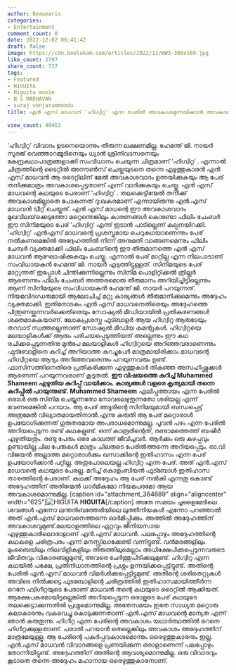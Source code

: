```yaml
---
author: Beaumaris
categories:
- Entertainment
comment_count: 0
date: 2022-12-02 06:41:42
draft: false
image: https://cdn.boolokam.com/articles/2022/12/WW3-300x169.jpg
like_count: 2797
share_count: 737
tags:
- Featured
- HIGUITA
- Higuita movie
- N S MADHAVAN
- suraj venjarammoodu
title: എൻ എസ് മാധവന് 'ഹിഗ്വിറ്റ' എന്ന പേരിൽ അവകാശമുന്നയിക്കാൻ അവകാശമില്ല, കാരണം ഇതാണ്
  ...
view_count: 40463
---
```


‘ഹിഗ്വിറ്റ’ വിവാദം ഉടനെയൊന്നും തീരുന്ന ലക്ഷണമില്ല. ഹേമന്ത് ജി. നായർ സൂരജ് വെഞ്ഞാറമ്മൂടിനെയും ധ്യാൻ ശ്രീനിവാസനെയും കേന്ദ്രകഥാപാത്രങ്ങളാക്കി സംവിധാനം ചെയുന്ന ചിത്രമാണ് ‘ഹിഗ്വിറ്റ’ . എന്നാൽ ചിത്രത്തിന്റെ ടൈറ്റിൽ അനൗൺസ് ചെയ്തയുടനെ തന്നെ എഴുത്തുകാരൻ എൻ എസ് മാധവൻ ആ ടൈറ്റിലിന് മേൽ അവകാശവാദം ഉന്നയിക്കുകയും ആ പേര് തനിക്കുമാത്രം അവകാശപ്പെട്ടതാണ് എന്ന് വാദിക്കുകയും ചെയ്തു. എൻ എസ് മാധവന്റെ കഥയുടെ പേരാണ് ‘ഹിഗ്വിറ്റ’ . തലക്കെട്ടിന്മേല്‍ തനിക്ക് അവകാശമില്ലാതെ പോകുന്നത് ദു:ഖകരമാണ് എന്നായിരുന്നു എന്‍.എസ് മാധവന്‍ ട്വീറ്റ് ചെയ്തത്. എൻ എസ് മാധന്റെ ഈ അവകാശവാദം മുഖവിലയ്‌ക്കെടുത്തോ മറ്റെന്തെങ്കിലും കാരണങ്ങൾ കൊണ്ടോ ഫിലിം ചേംബർ ഈ സിനിമയുടെ പേര് ‘ഹിഗ്വിറ്റ’ എന്ന് ഇടാൻ പാടില്ലെന്ന് കല്പനയിറക്കി. 'ഹിഗ്വിറ്റ' എന്‍എസ് മാധവന്റെ പ്രശസ്തമായ ചെറുകഥയാണെന്നും പേര് നല്‍കണമെങ്കില്‍ അദ്ദേഹത്തില്‍ നിന്ന് അനുമതി വാങ്ങണമെന്നും ഫിലിം ചേമ്പര്‍ വ്യക്തമാക്കി ഫിലിം ചേംബറിന്റെ ഈ തീരുമാനത്തെ എൻ എസ് മാധവൻ ആഘോഷിക്കുകയും ചെയ്തു. എന്നാൽ പേര് മാറ്റില്ല എന്ന നിലപാടാണ് സംവിധായകൻ ഹേമന്ത് ജി. നായർ എടുത്തിട്ടുള്ളത്. സിനിമയുടെ പേര് മാറ്റുന്നത് ഇപ്പോൾ ചിന്തിക്കുന്നില്ലെന്നും സിനിമ പൊളിറ്റിക്കല്‍ ത്രില്ലര്‍ ആണെന്നും ഫിലിം ചേംബർ അത്തരമൊരു തീരുമാനം അറിയിച്ചിട്ടില്ലെന്നും ആണ് സിനിമയുടെ സംവിധായകൻ ഹേമന്ത് ജി. നായർ പറയുന്നത്. നിയമവിദഗ്ധരുമായി ആലോചിച്ച് മറ്റു കാര്യങ്ങൾ തീരുമാനിക്കുമെന്നും അദ്ദേഹം വ്യക്തമാക്കി. ഇതിനോടകം എൻ എസ് മാധവനെതിരെയും അദ്ദേഹത്തെ പിന്തുണയ്ക്കുന്നവർക്കെതിരെയും സോഷ്യൽ മീഡിയായിൽ പ്രതികരണങ്ങൾ ശക്തമാകുകയാണ്. ലോകപ്രശസ്ത ഫുട്ബാളർ ആയ ഹിഗ്വിറ്റ ആരുടേയും തറവാട് സ്വത്തല്ലെന്നാണ് സോഷ്യൽ മീഡിയ കമന്റുകൾ. ഹിഗ്വിറ്റയെ മലയാളികൾക്ക് ആരും പരിചയപ്പെടുത്തിയത് അല്ലെന്നും ഈ കഥ രചിക്കപ്പെടുന്നതിനു മുൻപേ മലയാളികൾ ഹിഗ്വിറ്റയെ അറിഞ്ഞവരാണെന്നും ഫുട്ബോളിനെ കുറിച്ച് അറിയാത്ത കുറച്ചുപേർ മാത്രമായിരിക്കാം മാധവന്റെ ഹിഗ്വിറ്റയെ ആദ്യം അറിഞ്ഞവരെന്നും പറയുന്നവരും ഉണ്ട്. ഫാസിസത്തിനെതിരെ പ്രതികരിക്കുന്ന എഴുത്തുകാർ തികഞ്ഞ അസഹിഷ്ണുക്കൾ ആണെന്ന് പറയുന്നവരാണ് കൂടുതൽ. **ഈ വിഷയത്തെ കുറിച്ച് Muhammed Shameem എഴുതിയ കുറിപ്പ് വായിക്കാം. കാര്യങ്ങൾ വളരെ കൃത്യമായി തന്നെ കുറിപ്പിൽ പറയുന്നുണ്ട്.** **Muhammed Shameem** എലിപ്പത്തായം എന്ന പേരിൽ ഒരാൾ ഒരു സിനിമ ചെയ്യുന്നതോ നോവലെഴുതുന്നതോ ശരിയല്ല എന്ന് വേണമെങ്കിൽ പറയാം. ആ പേര് അടൂരിന്റെ സിനിമയുമായി ബന്ധപ്പെട്ട് അത്രമേൽ വിഖ്യാതമായതിനാൽ.എന്നു കരുതി ആ പേര് മറ്റൊരാൾ ഉപയോഗിക്കുന്നത് ഗുരുതരമായ അപരാധമൊന്നുമല്ല. പൂവൻ പഴം എന്ന പേരിൽ അറിയപ്പെടുന്ന രണ്ട്‌ കഥകളുണ്ട്. ഒന്ന് കാരൂരിന്റെത്‌, രണ്ടാമത്തെത്ത് ബഷീർ എഴുതിയതും. രണ്ടു പേരും ഒരേ കാലത്ത് ജീവിച്ചവർ. ആർക്കും ഒരു കുഴപ്പവും ഉണ്ടായില്ല.ചില പേരുകൾ മാത്രം ചിലരുടെ പേരിൽത്തന്നെ അറിയപ്പെടും. ഓ.വി വിജയൻ അല്ലാത്ത മറ്റൊരാൾക്കും ഖസാക്കിന്റെ ഇതിഹാസം എന്ന പേര് ഉപയോഗിക്കാൻ പറ്റില്ല. അതുപോലെയല്ല ഹിഗ്വിറ്റ എന്ന പേര്. അത് എൻ.എസ് മാധവന്റെ കഥയുടെ പേരല്ല. മറിച്ച് കൊളംബിയൻ ഫുട്ബോൾ ഇതിഹാസ താരത്തിന്റെ പേരാണ്. കഥക്ക് അദ്ദേഹം ആ പേര് നൽകി എന്നതു കൊണ്ട് അദ്ദേഹത്തിന് അതിന്മേൽ ധാർമികമോ നിയമപരമോ ആയ അവകാശമൊന്നുമില്ല. [caption id="attachment_364689" align="aligncenter" width="625"]![HIGUITA](https://cdn.boolokam.com/articles/2022/12/WW3-300x169.jpg) **HIGUITA**[/caption] അതേ സമയം ചൂളൈമേടിലെ ശവങ്ങൾ എന്നോ ലന്തൻബത്തേരിയിലെ ലുത്തീനിയകൾ എന്നോ പറഞ്ഞാൽ അത് എൻ.എസ് മാധവനെത്തന്നെ ഓർമിപ്പിക്കും. അത്തിൽ അദ്ദേഹത്തിന് അവകാശവുമുണ്ട്.മലയാളത്തിലെ ഏറ്റവും ജീനിയസായ എഴുത്തുകാരിലൊരാളാണ് എൻ.എസ് മാധവൻ. പലപ്പോഴും അദ്ദേഹത്തിന്റെ കഥകളെ ചരിത്രപരം എന്ന് മനസ്സിലാക്കേണ്ടി വന്നിട്ടുണ്ട്. വൻമരങ്ങളിലും മുംബൈയിലും നിലവിളികളിലും തിരുത്തിലുമെല്ലാം അധിക്ഷേപിക്കപ്പെടുന്നവരുടെ ജീവിതവും വികാരങ്ങളുമുണ്ട്, അവരെ ചേർത്തുപിടിക്കലുമുണ്ട്. ഹിഗ്വിറ്റ എന്ന കഥയിൽ പക്ഷേ, പ്രതിനിധാനത്തിന്റെ പ്രശ്നം ഉന്നയിക്കപ്പെട്ടിട്ടുണ്ട്. അതിന്റെ പേരിൽ എൻ.എസ് മാധവൻ വിമർശിക്കപ്പെട്ടിട്ടുമുണ്ട്. അതിന്റെ ശരിതെറ്റുകൾ അവിടെ നിൽക്കട്ടെ.ഫുടബോളിന്റെ ചരിത്രത്തിൽ ഇതിഹാസമായിത്തീർന്ന റെനേ ഹ്വിഗീറ്റയുടെ പേരാണ് മാധവൻ തന്റെ കഥയുടെ ടൈറ്റിൽ ആക്കിയത്. ആക്ഷേപകരമായിട്ടല്ലെങ്കിൽ അറിയപ്പെടുന്ന ഒരാളുടെ പേര് കഥയുടെ തലക്കെട്ടാക്കുന്നതിൽ പ്രശ്നമൊന്നുമില്ല. അതേസമയം ഇതേ സാധ്യത മറ്റൊരു കലാകാരനും വകവെച്ചു കൊടുക്കുന്നതാണ് എൻ.എസ് മാധവന്റെ മാന്യത എന്ന് ഞാൻ കരുതുന്നു. ഹിഗീറ്റ എന്ന പേരിന്റെ അവകാശം യഥാർത്ഥത്തിൽ റെനെ ഹിഗീറ്റക്കുള്ളതാണ്. പരാതി പറയാൻ തെല്ലെങ്കിലും അവകാശം അദ്ദേഹത്തിന് മാത്രമേയുള്ളൂ. ആ പേരിന്റെ പകർപ്പവകാശമൊന്നും ഒരെഴുത്തുകാരനും ഇല്ല. എൻ.എസ്‌ മാധവൻ വിവാദങ്ങളെ പ്രണയിക്കുന്ന ഒരാളാണെന്ന് പലപ്പോഴും തോന്നിയിട്ടുണ്ട്. അദ്ദേഹത്തിന് അതിന്റെ ആവശ്യമൊന്നുമില്ല. ഒരു വിവാദവും കൂടാതെ തന്നെ അദ്ദേഹം മഹാനായ ഒരെഴുത്തുകാരനാണ്.